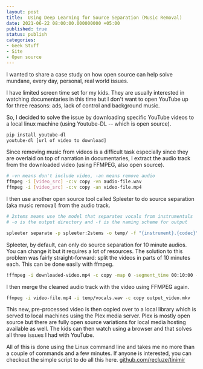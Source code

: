 ```yaml
---
layout: post
title:  Using Deep Learning for Source Separation (Music Removal)
date: 2021-06-22 08:00:00.000000000 +05:00
published: true
status: publish
categories: 
- Geek Stuff 
- Site
- Open source 
---
```


I wanted to share a case study on how open source can help solve mundane, every day, personal, real world issues. 

I have limited screen time set for my kids. They are usually interested in watching documentaries in this time but I don't want to open YouTube up for three reasons: ads, lack of control and background music. 

<!-- more -->

So, I decided to solve the issue by downloading specific YouTube videos to a local linux machine (using Youtube-DL -- which is open source).

```bash
pip install youtube-dl 
youtube-dl [url of video to download]
```

Since removing music from videos is a difficult task especially since they are overlaid on top of narration in documentaries, I extract the audio track from the downloaded video (using FFMPEG, also open source). 

```bash
# -vn means don't include video, -an means remove audio
ffmpeg -i [video_src] -c:v copy -vn audio-file.wav 
ffmpeg -i [video_src] -c:v copy -an video-file.mp4
```

I then use another open source tool called Spleeter to do source separation (aka music removal) from the audio track. 

```bash
# 2stems means use the model that separates vocals from instrumentals
# -o is the output directory and -f is the naming scheme for output 

spleeter separate -p spleeter:2stems -o temp/ -f "{instrument}.{codec}" audio-file.wav
```

Spleeter, by default, can only do source separation for 10 minute audios. You can change it but it requires a lot of resources. The solution to this problem was fairly straight-forward: split the videos in parts of 10 minutes each. This can be done easily with ffmpeg. 

```bash 
!ffmpeg -i downloaded-video.mp4 -c copy -map 0 -segment_time 00:10:00 -f segment -reset_timestamps 1 video-Part-%02d.mkv
```

I then merge the cleaned audio track with the video using FFMPEG again. 

```bash
ffmpeg -i video-file.mp4 -i temp/vocals.wav -c copy output_video.mkv 
```

This new, pre-processed video is then copied over to a local library which is served to local machines using the Plex media server. Plex is mostly open source but there are fully open source variations for local media hosting available as well. The kids can then watch using a browser and that solves all three issues I had with YouTube. 

All of this is done using the Linux command line and takes me no more than a couple of commands and a few minutes. If anyone is interested, you can checkout the simple script to do all this here. [github.com/recluze/tinimir](https://github.com/recluze/tinimir)
